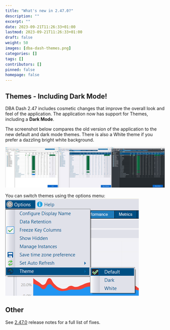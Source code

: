 ```yaml
---
title: "What's new in 2.47.0?"
description: ""
excerpt: ""
date: 2023-09-21T11:26:33+01:00
lastmod: 2023-09-21T11:26:33+01:00
draft: false
weight: 50
images: [dba-dash-themes.png]
categories: []
tags: []
contributors: []
pinned: false
homepage: false
---
```

## Themes - Including Dark Mode!

DBA Dash 2.47 includes cosmetic changes that improve the overall look and feel of the application.  The application now has support for Themes, including a **Dark Mode**.  

The screenshot below compares the old version of the application to the new default and dark mode themes.  There is also a White theme if you prefer a dazzling bright white background.  

[![DBA Dash - compare new themes to old version of the application](dbadash-theme-upgrade.png)](dbadash-theme-upgrade.png)

You can switch themes using the options menu:
[![DBA Dash - Switch Themes.  Dark Mode. Light Mode](switch-themes.png)](switch-themes.png)

## Other

See [2.47.0](https://github.com/trimble-oss/dba-dash/releases/tag/2.47.0) release notes for a full list of fixes.